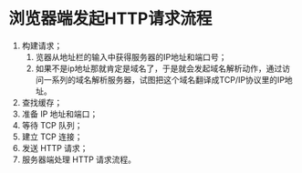 # 浏览器端发起HTTP请求流程

1. 构建请求；
   1. 览器从地址栏的输入中获得服务器的IP地址和端口号；
   2. 如果不是ip地址那就肯定是域名了，于是就会发起域名解析动作，通过访问一系列的域名解析服务器，试图把这个域名翻译成TCP/IP协议里的IP地址。
2. 查找缓存；
3. 准备 IP 地址和端口；
4. 等待 TCP 队列；
5. 建立 TCP 连接；
6. 发送 HTTP 请求；
7. 服务器端处理 HTTP 请求流程。
